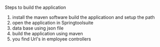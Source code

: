 Steps to build the application

1. install the maven software build the applicatioon and setup the path
2. open the application in Springtoolsuite
3. data base using json file
4. build the application using maven
5. you find Url's in employee controllers

